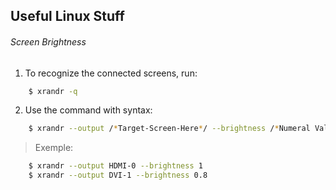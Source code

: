## Useful Linux Stuff
###### Screen Brightness
1. To recognize the connected screens, run:
```sh
	$ xrandr -q
```
2. Use the command with syntax: 
```sh
	$ xrandr --output /*Target-Screen-Here*/ --brightness /*Numeral Value*/
```
> Exemple:
```sh
	$ xrandr --output HDMI-0 --brightness 1
	$ xrandr --output DVI-1 --brightness 0.8
```

